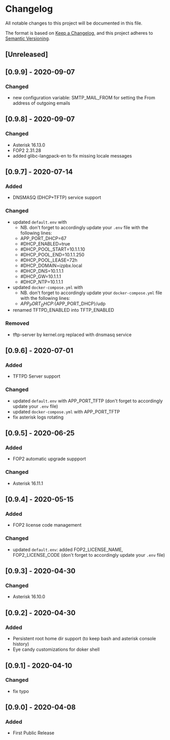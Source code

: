 # Changelog
All notable changes to this project will be documented in this file.

The format is based on [Keep a Changelog](https://keepachangelog.com/en/1.0.0/),
and this project adheres to [Semantic Versioning](https://semver.org/spec/v2.0.0.html).

## [Unreleased]

## [0.9.9] - 2020-09-07
### Changed
- new configuration variable: SMTP_MAIL_FROM for setting the From address of outgoing emails

## [0.9.8] - 2020-09-07
### Changed
- Asterisk 16.13.0
- FOP2 2.31.28
- added glibc-langpack-en to fix missing locale messages

## [0.9.7] - 2020-07-14
### Added
- DNSMASQ (DHCP+TFTP) service support

### Changed
- updated `default.env` with
  - NB. don't forget to accordingly update your `.env` file with the following lines:
  - APP_PORT_DHCP=67
  - #DHCP_ENABLED=true
  - #DHCP_POOL_START=10.1.1.10
  - #DHCP_POOL_END=10.1.1.250
  - #DHCP_POOL_LEASE=72h
  - #DHCP_DOMAIN=izpbx.local
  - #DHCP_DNS=10.1.1.1
  - #DHCP_GW=10.1.1.1
  - #DHCP_NTP=10.1.1.1
- updated `docker-compose.yml` with
  - NB. don't forget to accordingly update your `docker-compose.yml` file with the following lines:
  - ${APP_PORT_DHCP}:${APP_PORT_DHCP}/udp
- renamed TFTPD_ENABLED into TFTP_ENABLED

### Removed
- tftp-server by kernel.org replaced with dnsmasq service


## [0.9.6] - 2020-07-01
### Added
- TFTPD Server support

### Changed
- updated `default.env` with APP_PORT_TFTP (don't forget to accordingly update your `.env` file)
- updated `docker-compose.yml` with APP_PORT_TFTP
- fix asterisk logs rotating


## [0.9.5] - 2020-06-25
### Added
- FOP2 automatic upgrade suppport

### Changed
- Asterisk 16.11.1


## [0.9.4] - 2020-05-15
### Added
- FOP2 license code management

### Changed
- updated `default.env`: added FOP2_LICENSE_NAME, FOP2_LICENSE_CODE (don't forget to accordingly update your `.env` file)


## [0.9.3] - 2020-04-30
### Changed
- Asterisk 16.10.0


## [0.9.2] - 2020-04-30
### Added
- Persistent root home dir support (to keep bash and asterisk console history)
- Eye candy customizations for doker shell


## [0.9.1] - 2020-04-10
### Changed
- fix typo


## [0.9.0] - 2020-04-08
### Added
- First Public Release
